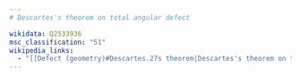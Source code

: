```yaml
---
# Descartes's theorem on total angular defect

wikidata: Q2533936
msc_classification: "51"
wikipedia_links:
  - "[[Defect (geometry)#Descartes.27s theorem|Descartes's theorem on total angular defect]]"
---
```

